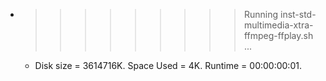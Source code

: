 * >>>>>>>>> Running inst-std-multimedia-xtra-ffmpeg-ffplay.sh ...
  * Disk size = 3614716K. Space Used = 4K. Runtime = 00:00:00:01.
